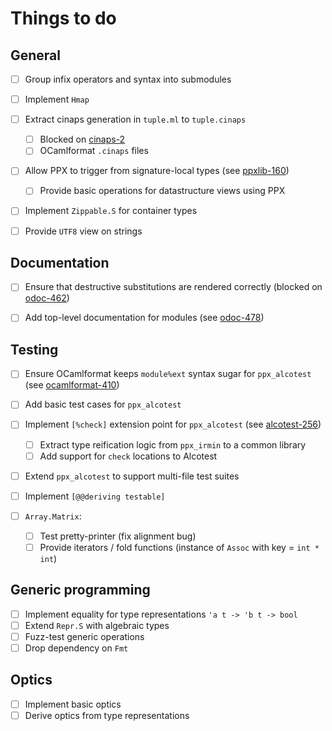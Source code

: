# Things to do

## General

- [ ] Group infix operators and syntax into submodules

- [ ] Implement `Hmap`

- [ ] Extract cinaps generation in `tuple.ml` to `tuple.cinaps`

  - [ ] Blocked on [cinaps-2]
  - [ ] OCamlformat `.cinaps` files

- [ ] Allow PPX to trigger from signature-local types (see [ppxlib-160])

  - [ ] Provide basic operations for datastructure views using PPX

- [ ] Implement `Zippable.S` for container types

- [ ] Provide `UTF8` view on strings

[cinaps-2]: https://github.com/ocaml-ppx/cinaps/issues/2
[ppxlib-160]: https://github.com/ocaml-ppx/ppxlib/issues/160

## Documentation

- [ ] Ensure that destructive substitutions are rendered correctly (blocked on
      [odoc-462])

- [ ] Add top-level documentation for modules (see [odoc-478])

[odoc-462]: https://github.com/ocaml/odoc/issues/462
[odoc-478]: https://github.com/ocaml/odoc/issues/478

## Testing

- [ ] Ensure OCamlformat keeps `module%ext` syntax sugar for `ppx_alcotest` (see
      [ocamlformat-410])

- [ ] Add basic test cases for `ppx_alcotest`

- [ ] Implement `[%check]` extension point for `ppx_alcotest` (see
      [alcotest-256])

  - [ ] Extract type reification logic from `ppx_irmin` to a common library
  - [ ] Add support for `check` locations to Alcotest

- [ ] Extend `ppx_alcotest` to support multi-file test suites

- [ ] Implement `[@@deriving testable]`

- [ ] `Array.Matrix`:

  - [ ] Test pretty-printer (fix alignment bug)
  - [ ] Provide iterators / fold functions (instance of `Assoc` with key =
        `int * int`)

[ocamlformat-410]: https://github.com/ocaml-ppx/ocamlformat/issues/410
[alcotest-256]: https://github.com/mirage/alcotest/issues/256

## Generic programming

- [ ] Implement equality for type representations `'a t -> 'b t -> bool`
- [ ] Extend `Repr.S` with algebraic types
- [ ] Fuzz-test generic operations
- [ ] Drop dependency on `Fmt`

## Optics

- [ ] Implement basic optics
- [ ] Derive optics from type representations
